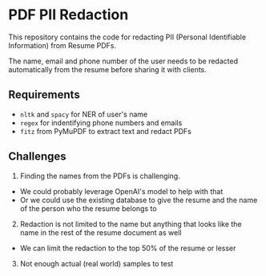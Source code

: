 # PDF PII Redaction

This repository contains the code for redacting PII (Personal Identifiable Information) from Resume PDFs. 

The name, email and phone number of the user needs to be redacted automatically from the resume before sharing it with clients. 

## Requirements
- `nltk` and `spacy` for NER of user's name
- `regex` for indentifying phone numbers and emails
- `fitz` from PyMuPDF to extract text and redact PDFs

## Challenges 
1. Finding the names from the PDFs is challenging. 
- We could probably leverage OpenAI's model to help with that
- Or we could use the existing database to give the resume and the name of the person who the resume belongs to

2. Redaction is not limited to the name but anything that looks like the name in the rest of the resume document as well
- We can limit the redaction to the top 50% of the resume or lesser 

3. Not enough actual (real world) samples to test

